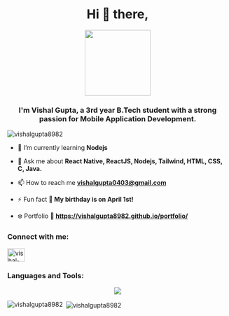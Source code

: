 <h1 align="center">Hi 👋 there,</h1>

<div align="center">
  <img height="150" src="https://user-images.githubusercontent.com/74038190/213844263-a8897a51-32f4-4b3b-b5c2-e1528b89f6f3.png"  />
</div>


<h3 align="center">I'm Vishal Gupta, a 3rd year B.Tech student with a strong passion for Mobile Application Development.</h3>

<p align="left"> <img src="https://komarev.com/ghpvc/?username=vishalgupta8982&label=Profile%20views&color=0e75b6&style=flat" alt="vishalgupta8982" /> </p>

- 🌱 I’m currently learning **Nodejs**

- 💬 Ask me about **React Native, ReactJS, Nodejs, Tailwind, HTML, CSS, C, Java.**

- 📫 How to reach me **vishalgupta0403@gmail.com**

- ⚡ Fun fact **🎉 My birthday is on April 1st!**

- ❄️ Portfolio **🎯 https://vishalgupta8982.github.io/portfolio/**

<h3 align="left">Connect with me:</h3>
<p align="left">
<a href="https://linkedin.com/in/vishal-gupta-b027b422a" target="blank"><img align="center" src="https://raw.githubusercontent.com/rahuldkjain/github-profile-readme-generator/master/src/images/icons/Social/linked-in-alt.svg" alt="vishal-gupta-b027b422a" height="30" width="40" /></a>
</p>

<h3 align="left">Languages and Tools:</h3>
  <div align="center">
<!--   <div align="center">
    <img src="https://skillicons.dev/icons?i=vscode,github,flutter,dart,git,c" />
    <img src="https://skillicons.dev/icons?i=python,firebase,mongodb,java,mysql," /><br>
</div> -->
      <img src="https://skillicons.dev/icons?i=react,react,nodejs,express,firebase,mongodb,js,java,materialui,tailwind,git,github" />
</div>     

<p><img align="left" src="https://github-readme-stats.vercel.app/api/top-langs?username=vishalgupta8982&show_icons=true&locale=en&layout=compact" alt="vishalgupta8982" /></p>

<p>&nbsp;<img align="center" src="https://github-readme-stats.vercel.app/api?username=vishalgupta8982&show_icons=true&locale=en" alt="vishalgupta8982" /></p>
